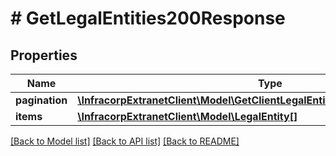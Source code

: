 # # GetLegalEntities200Response

## Properties

Name | Type | Description | Notes
------------ | ------------- | ------------- | -------------
**pagination** | [**\InfracorpExtranetClient\Model\GetClientLegalEntities200ResponsePagination**](GetClientLegalEntities200ResponsePagination.md) |  | [optional]
**items** | [**\InfracorpExtranetClient\Model\LegalEntity[]**](LegalEntity.md) |  | [optional]

[[Back to Model list]](../../README.md#models) [[Back to API list]](../../README.md#endpoints) [[Back to README]](../../README.md)
